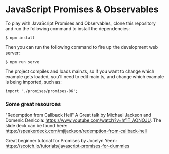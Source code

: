 # JavaScript Promises & Observables

To play with JavaScript Promises and Observables, clone this repository
and run the following command to install the dependencies:

```
$ npm install
```

Then you can run the following command to fire up the development web
server:

```
$ npm run serve
```

The project compiles and loads main.ts, so if you want to change which
example gets loaded, you'll need to edit main.ts, and change which
example is being imported, such as:

```
import './promises/promises-06';
```

### Some great resources

"Redemption from Callback Hell" A Great talk by Michael Jackson and
Domenic Denicola: https://www.youtube.com/watch?v=hf1T_AONQJU. The slide
deck can be found here:
https://speakerdeck.com/mjijackson/redemption-from-callback-hell

Great beginner tutorial for Promises by Jocelyn Yeen:
https://scotch.io/tutorials/javascript-promises-for-dummies
